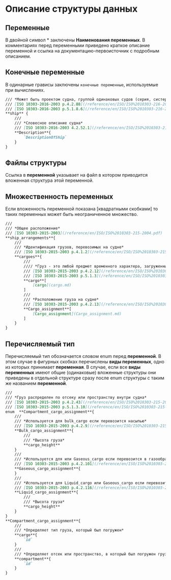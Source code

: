 # Описание структуры данных

## Переменные

В двойной символ * заключены **Наименования переменных**. В комментариях перед переменными приведено краткое описание переменной и ссылка на документацию-первоисточник с подробным описанием.

## Конечные переменные

В одинарные грависы заключены `конечные переменные`, используемые при вычислениях.

```markdown
/// *Может быть проектом судна, группой одинаковых судов (серия, систершип) или конкретным судном*  
/// [ISO 10303-2016-2003 p.4.2.88](/reference/en/ISO/ISO%2010303-216-2003.pdf#page=129)  
/// [ISO 10303-2016-2003 p.5.1.8.6](/reference/en/ISO/ISO%2010303-216-2003.pdf#page=286)  
**ship** {  
    ///  
    /// *Словесное описание судна*  
    /// [ISO 10303-2016-2003 4.2.52.1](/reference/en/ISO/ISO%2010303-216-2003.pdf#page=83)  
    **Description**{
        `DescriptionOfShip`
    }
}
```

## Файлы структуры

Ссылка в **переменной** указывает на файл в котором приводится вложенная структура этой переменной.

## Множественность переменных

Если вложенность переменной показана [квадратными скобками] то таких переменных может быть неограниченное множество.

```markdown
///
/// *Общее расположение*  
/// [ISO 10303-2015-2003](/reference/en/ISO/ISO%2010303-215-2004.pdf)  
**ship_arrangements**{  
    ///  
    /// *Идентификация грузов, перевозимых на судне*  
    /// [ISO 10303-2015-2003 p.4.1.2](/reference/en/ISO/ISO%2010303-215-2004.pdf#page=21)  
    **cargoes**{  
        ///  
        //// *Груз - это любой предмет временного характера, загруженный на борт судна*  
        /// [ISO 10303-2015-2003 p.4.2.12](/reference/en/ISO/ISO%2010303-215-2004.pdf#page=39)  
        /// [ISO 10303-2015-2003 p.5.1.3](/reference/en/ISO/ISO%2010303-215-2004.pdf#page=230)  
        **cargo**[
            [cargo](cargo.md)
        ]
        ///  
        /// *Расположение груза на судне*  
        /// [ISO 10303-2015-2003 p.4.2.13](/reference/en/ISO/ISO%2010303-215-2004.pdf#page=41)  
        **Cargo_assignment**[
            [Cargo_assignment](Cargo_assignment.md)
        ]  
    }
}  
```

## Перечисляемый тип

Перечисляемый тип обозначается словом enum перед **переменной**. В этом случае в фигурных скобках перечислены **виды переменных**, одно из которых принимает **переменная**. В случае, если все **виды переменных** имеют общие (одинаковые) вложенные структуры они приведены в отдельной структуре сразу после enum структуры с таким же названием **переменной**.

```markdown
///
/// *Груз распределен по отсеку или пространству внутри судна*  
/// [ISO 10303-2015-2003 p.4.2.43](/reference/en/ISO/ISO%2010303-215-2004.pdf#page=63)
/// [ISO 10303-2015-2003 p.5.1.3.10](/reference/en/ISO/ISO%2010303-215-2004.pdf#page=233)
enum  **Compartment_cargo_assignment**{
    ///
    /// *Используется для bulk_cargo если перевозится насыпью*
    /// [ISO 10303-2015-2003 p.4.2.9](/reference/en/ISO/ISO%2010303-215-2004.pdf#page=36)
    **Bulk_cargo_assignment**{
        ///
        /// *Высота груза*
        **cargo_height**
    }
    ///
    /// *Используется для или Gaseous_cargo если перевозится в газообразном состоянии*
    /// [ISO 10303-2015-2003 p.4.2.101](/reference/en/ISO/ISO%2010303-215-2004.pdf#page=116)
    **Gaseous_cargo_assignment**{
    }
    ///
    /// *Используется для Liquid_cargo или Gaseous_cargo если перевозится в жидком состоянии*
    /// [ISO 10303-2015-2003 p.4.2.116](/reference/en/ISO/ISO%2010303-215-2004.pdf#page=127)
    **Liquid_cargo_assignment**{
        ///
        /// *Высота груза*
        **cargo_height**
    }
}
**Compartment_cargo_assignment**{
    ///
    /// *Определяет тип груза, который был погружен*
    **cargo**{
        `id`
    }
    ///
    /// *Определяет отсек или пространство, в который был погружен груз*
    **compartment**{
        `id`
    }
}
```

